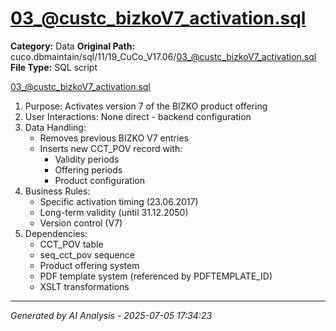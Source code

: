 # 03_@custc_bizkoV7_activation.sql

**Category:** Data
**Original Path:** cuco.dbmaintain/sql/11/19_CuCo_V17.06/03_@custc_bizkoV7_activation.sql
**File Type:** SQL script

03_@custc_bizkoV7_activation.sql
1. Purpose: Activates version 7 of the BIZKO product offering
2. User Interactions: None direct - backend configuration
3. Data Handling:
   - Removes previous BIZKO V7 entries
   - Inserts new CCT_POV record with:
     - Validity periods
     - Offering periods
     - Product configuration
4. Business Rules:
   - Specific activation timing (23.06.2017)
   - Long-term validity (until 31.12.2050)
   - Version control (V7)
5. Dependencies:
   - CCT_POV table
   - seq_cct_pov sequence
   - Product offering system
   - PDF template system (referenced by PDFTEMPLATE_ID)
   - XSLT transformations

---
*Generated by AI Analysis - 2025-07-05 17:34:23*

